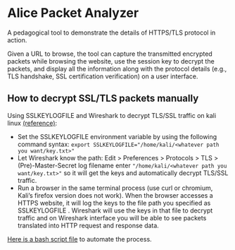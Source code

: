 # Alice Packet Analyzer

A pedagogical tool to demonstrate the details of HTTPS/TLS protocol in action.

Given a URL to browse, the tool can capture the transmitted encrypted packets while browsing the website, use the session key to decrypt the packets, and display all the information along with the protocol details (e.g., TLS handshake, SSL certification verification) on a user interface.

## How to decrypt SSL/TLS packets manually

Using SSLKEYLOGFILE and Wireshark to decrypt TLS/SSL traffic on kali linux [(reference)](https://support.f5.com/csp/article/K50557518#OnLinux):

- Set the SSLKEYLOGFILE environment variable by using the following command syntax: `export SSLKEYLOGFILE="/home/kali/<whatever path you want/key.txt>"`
- Let Wireshark know the path: Edit > Preferences > Protocols > TLS > (Pre)-Master-Secret log filename enter `"/home/kali/<whatever path you want/key.txt>"` so it will get the keys and automatically decrypt TLS/SSL traffic.
- Run a browser in the same terminal process (use curl or chromium, Kali’s firefox version does not work). When the browser accesses a HTTPS website, it will log the keys to the file path you specified as SSLKEYLOGFILE . Wireshark will use the keys in that file to decrypt traffic and on Wireshark interface you will be able to see packets translated into HTTP request and response data.

[Here is a bash script file](./backend/alice.sh) to automate the process.
